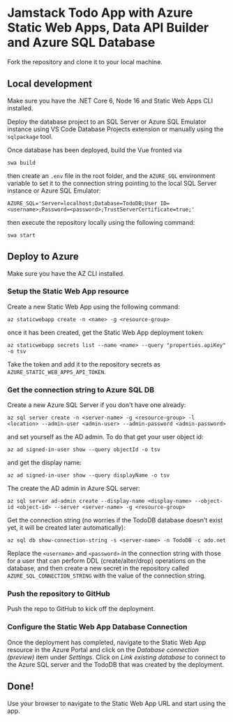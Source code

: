 # Jamstack Todo App with Azure Static Web Apps, Data API Builder and Azure SQL Database

Fork the repository and clone it to your local machine.

## Local development

Make sure you have the .NET Core 6, Node 16 and Static Web Apps CLI installed.

Deploy the database project to an SQL Server or Azure SQL Emulator instance using VS Code Database Projects extension or manually using the `sqlpackage` tool.

Once database has been deployed, build the Vue fronted via

```shell
swa build
```

then create an `.env` file in the root folder, and the `AZURE_SQL` environment variable to set it to the connection string pointing to the local SQL Server instance or Azure SQL Emulator:

```shell
AZURE_SQL='Server=localhost;Database=TodoDB;User ID=<username>;Password=<password>;TrustServerCertificate=true;'
```

then execute the repository locally using the following command:

```shell
swa start
```

## Deploy to Azure

Make sure you have the AZ CLI installed.

### Setup the Static Web App resource

Create a new Static Web App using the following command:

```shell
az staticwebapp create -n <name> -g <resource-group>
```

once it has been created, get the Static Web App deployment token:

```shell
az staticwebapp secrets list --name <name> --query "properties.apiKey" -o tsv
```

Take the token and add it to the repository secrets as `AZURE_STATIC_WEB_APPS_API_TOKEN`.

### Get the connection string to Azure SQL DB

Create a new Azure SQL Server if you don't have one already: 

```shell
az sql server create -n <server-name> -g <resource-group> -l <location> --admin-user <admin-user> --admin-password <admin-password>
```

and set yourself as the AD admin. To do that get your user object id:

```shell
az ad signed-in-user show --query objectId -o tsv
```

and get the display name:

```shell
az ad signed-in-user show --query displayName -o tsv
```

The create the AD admin in Azure SQL server:

```shell
az sql server ad-admin create --display-name <display-name> --object-id <object-id> --server <server-name> -g <resource-group>
```

Get the connection string (no worries if the TodoDB database doesn't exist yet, it will be created later automatically):

```shell 
az sql db show-connection-string -s <server-name> -n TodoDB -c ado.net
```

Replace the `<username>` and `<password>` in the connection string with those for a user that can perform DDL (create/alter/drop) operations on the database, and then create a new secret in the repository called `AZURE_SQL_CONNECTION_STRING` with the value of the connection string.

### Push the repository to GitHub

Push the repo to GitHub to kick off the deployment.

### Configure the Static Web App Database Connection

Once the deployment has completed, navigate to the Static Web App resource in the Azure Portal and click on the *Database connection (preview)* item under *Settings*. Click on *Link existing database* to connect to the Azure SQL server and the TodoDB that was created by the deployment.

## Done!

Use your browser to navigate to the Static Web App URL and start using the app.

